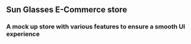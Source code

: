 <h2>Sun Glasses E-Commerce store</h2>
<h3>A mock up store with various features to ensure a smooth UI experience</h3>
